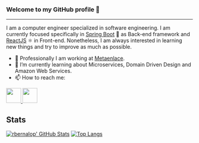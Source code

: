 ### Welcome to my GitHub profile  👋
___
I am a computer engineer specialized in software engineering. I am currently focused specifically in [Spring Boot](https://spring.io/projects/spring-boot) 🍃 as Back-end framework and [ReactJS](https://reactjs.org/) ⚛️ in Front-end. Nonetheless, I am always interested in learning new things and try to improve as much as possible.
- 🔭 Professionally I am working at [Metaenlace](https://metaenlace.com/).
- 🌱 I’m currently learning about Microservices, Domain Driven Design and Amazon Web Services.
- 📫 How to reach me: 
<a href="mailto:rafabernabeu3@gmail.com" target="_blank">
    <img src="https://cdn2.iconfinder.com/data/icons/clean-and-simple/153/Mail-512.png" height="40" />
</a>
<a href="https://www.linkedin.com/in/rafael-bernabeu-lopez/" target="_blank">
    <img src="https://upload.wikimedia.org/wikipedia/commons/thumb/e/e9/Linkedin_icon.svg/256px-Linkedin_icon.svg.png" height="40" />
</a>

## Stats
[![rbernalop' GitHub Stats](https://github-readme-stats.vercel.app/api?username=rbernalop)](https://github.com/rbernalop)
[![Top Langs](https://github-readme-stats.vercel.app/api/top-langs/?username=rbernalop&layout=compact&include_all_commits=true)](https://github.com/rbernalop)
